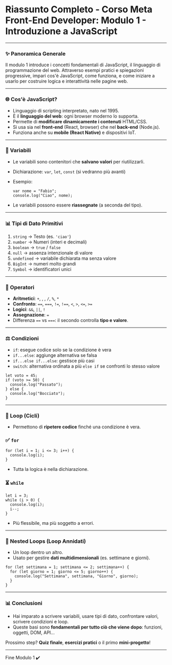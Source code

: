 # Riassunto Completo - Corso Meta Front-End Developer: Modulo 1 - Introduzione a JavaScript

---

### ✨ Panoramica Generale

Il modulo 1 introduce i concetti fondamentali di JavaScript, il linguaggio di programmazione del web. Attraverso esempi pratici e spiegazioni progressive, impari cos'è JavaScript, come funziona, e come iniziare a usarlo per costruire logica e interattività nelle pagine web.

---

### 🌐 Cos'è JavaScript?

- Linguaggio di scripting interpretato, nato nel 1995.
- È il **linguaggio del web**: ogni browser moderno lo supporta.
- Permette di **modificare dinamicamente i contenuti** HTML/CSS.
- Si usa sia nel **front-end** (React, browser) che nel **back-end** (Node.js).
- Funziona anche su **mobile (React Native)** e dispositivi IoT.

---

### 📅 Variabili

- Le variabili sono contenitori che **salvano valori** per riutilizzarli.
- Dichiarazione: `var`, `let`, `const` (si vedranno più avanti)
- Esempio:
    
    ```
    var nome = "Fabio";
    console.log("Ciao", nome);
    
    ```
    
- Le variabili possono essere **riassegnate** (a seconda del tipo).

---

### 📊 Tipi di Dato Primitivi

1. `string` → Testo (es. `'ciao'`)
2. `number` → Numeri (interi e decimali)
3. `boolean` → `true` / `false`
4. `null` → assenza intenzionale di valore
5. `undefined` → variabile dichiarata ma senza valore
6. `BigInt` → numeri molto grandi
7. `Symbol` → identificatori unici

---

### 🔢 Operatori

- **Aritmetici**: `+`, , , `/`, `%`, `*`
- **Confronto**: `==`, `===`, `!=`, `!==`, `<`, `>`, `<=`, `>=`
- **Logici**: `&&`, `||`, `!`
- **Assegnazione**: `=`
- Differenza `==` vs `===`: il secondo controlla **tipo e valore**.

---

### ⚖️ Condizioni

- `if`: esegue codice solo se la condizione è vera
- `if...else`: aggiunge alternativa se falsa
- `if...else if...else`: gestisce più casi
- `switch`: alternativa ordinata a più `else if` se confronti lo stesso valore

```
let voto = 45;
if (voto >= 50) {
  console.log("Passato");
} else {
  console.log("Bocciato");
}

```

---

### 🔄 Loop (Cicli)

- Permettono di **ripetere codice** finché una condizione è vera.

### ✅ `for`

```
for (let i = 1; i <= 3; i++) {
  console.log(i);
}

```

- Tutta la logica è nella dichiarazione.

### ⏳ `while`

```
let i = 3;
while (i > 0) {
  console.log(i);
  i--;
}

```

- Più flessibile, ma più soggetto a errori.

---

### 📆 Nested Loops (Loop Annidati)

- Un loop dentro un altro.
- Usato per gestire **dati multidimensionali** (es. settimane e giorni).

```
for (let settimana = 1; settimana <= 2; settimana++) {
  for (let giorno = 1; giorno <= 5; giorno++) {
    console.log("Settimana", settimana, "Giorno", giorno);
  }
}

```

---

### 📊 Conclusioni

- Hai imparato a scrivere variabili, usare tipi di dato, confrontare valori, scrivere condizioni e loop.
- Queste basi sono **fondamentali per tutto ciò che viene dopo**: funzioni, oggetti, DOM, API...

Prossimo step? **Quiz finale**, **esercizi pratici** o il primo **mini-progetto**!

---

Fine Modulo 1 ✔️